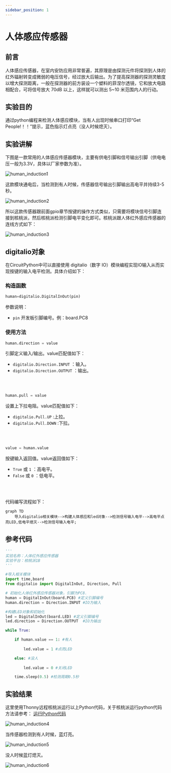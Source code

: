 ```yaml
---
sidebar_position: 1
---
```


# 人体感应传感器

## 前言
人体感应传感器，在室内安防应用非常普遍，其原理是由探测元件将探测到人体的红外辐射转变成微弱的电压信号，经过放大后输出。为了提高探测器的探测灵敏度以增大探测距离，一般在探测器的前方装设一个塑料的菲涅尔透镜，它和放大电路相配合，可将信号放大 70dB 以上，这样就可以测出 5~10 米范围内人的行动。

## 实验目的
通过python编程来检测人体感应模块，当有人出现时候串口打印“Get People!！！”提示，蓝色指示灯点亮（没人时候熄灭）。

## 实验讲解

下图是一款常用的人体感应传感器模块，主要有供电引脚和信号输出引脚（供电电压一般为3.3V，具体以厂家参数为准）。

![human_induction1](./img/human_induction/human_induction1.png) 

这款模块通电后，当检测到有人时候，传感器信号输出引脚输出高电平并持续3-5秒。

![human_induction2](./img/human_induction/human_induction2.png) 

所以这款传感器跟前面gpio章节按键的操作方式类似，只需要将模块信号引脚连接到核桃派，然后核桃派检测引脚电平变化即可。核桃派跟人体红外感应传感器的连线方式如下：

![human_induction3](./img/human_induction/human_induction3.png) 

## digitalio对象

在CircuitPython中可以直接使用 digitalio（数字 IO）模块编程实现IO输入从而实现按键的输入电平检测。具体介绍如下：

### 构造函数
```python
human=digitalio.DigitalInOut(pin)
```
参数说明：
- `pin` 开发板引脚编号。例：board.PC8

### 使用方法
```python
human.direction = value
```
引脚定义输入/输出。value匹配值如下：
- `digitalio.Direction.INPUT` ：输入。
- `digitalio.Direction.OUTPUT` ：输出。

<br></br>

```python
human.pull = value
```
设置上下拉电阻。value匹配值如下：
- `digitalio.Pull.UP` :上拉。  
- `digitalio.Pull.DOWN` :下拉。  

<br></br>

```python
value = human.value
```
按键输入返回值。value返回值如下：
- `True` 或 `1` ：高电平。
- `False` 或 `0` ：低电平。

<br></br>

代码编写流程如下：

```mermaid
graph TD
    导入digitalio相关模块-->构建人体感应和led对象-->检测信号输入电平-->高电平点亮LED,低电平熄灭-->检测信号输入电平;
```

## 参考代码

```python
'''
实验名称：人体红外感应传感器
实验平台：核桃派1B
'''

#导入相关模块
import time,board
from digitalio import DigitalInOut, Direction, Pull

# 初始化人体红外感应传感器对象，引脚为PC8.
human = DigitalInOut(board.PC8) #定义引脚编号
human.direction = Direction.INPUT #IO为输入

#构建LED对象和初始化
led = DigitalInOut(board.LED) #定义引脚编号
led.direction = Direction.OUTPUT  #IO为输出

while True:

    if human.value == 1: #有人
        
        led.value = 1 #点亮LED

    else: #没人
        
        led.value = 0 #关闭LED

    time.sleep(0.5) #检测周期0.5秒
```

## 实验结果

这里使用Thonny远程核桃派运行以上Python代码，关于核桃派运行python代码方法请参考： [运行Python代码](../python_run.md)

![human_induction4](./img/human_induction/human_induction4.png) 

当传感器检测到有人时候，蓝灯亮。

![human_induction5](./img/human_induction/human_induction5.png) 

没人时候蓝灯熄灭。

![human_induction6](./img/human_induction/human_induction6.png) 

